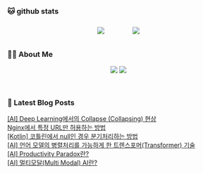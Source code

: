 
###  🐱 github stats  

<div id="main" align="center">
    <img src="https://github-readme-stats.vercel.app/api?username=peterica&count_private=true&show_icons=true&theme=radical"
        style="height: auto; margin-left: 20px; margin-right: 20px; padding: 10px;"/>
    <img src="https://github-readme-stats.vercel.app/api/top-langs/?username=peterica&layout=compact"   
        style="height: auto; margin-left: 20px; margin-right: 20px; padding: 10px;"/>
</div>

###  💁‍♀️ About Me  
<p align="center">
    <a href="https://peterica.tistory.com/"><img src="https://img.shields.io/badge/Blog-FF5722?style=flat-square&logo=Blogger&logoColor=white"/></a>
    <a href="mailto:ilovefran.ofm@gmail.com"><img src="https://img.shields.io/badge/Gmail-d14836?style=flat-square&logo=Gmail&logoColor=white&link=ilovefran.ofm@gmail.com"/></a>
</p>

<br>

### 📕 Latest Blog Posts   

<a href ="https://peterica.tistory.com/760"> [AI] Deep Learning에서의 Collapse (Collapsing) 현상 </a> <br>
<a href ="https://peterica.tistory.com/758"> Nginx에서 특정 URL만 허용하는 방법 </a> <br>
<a href ="https://peterica.tistory.com/757"> [Kotlin] 코틀린에서 null인 경우 분기처리하는 방법 </a> <br>
<a href ="https://peterica.tistory.com/756"> [AI] 언어 모델의 병렬처리를 가능하게 한 트렌스포머(Transformer) 기술 </a> <br>
<a href ="https://peterica.tistory.com/755"> [AI] Productivity Paradox란? </a> <br>
<a href ="https://peterica.tistory.com/754"> [AI] 멀티모달(Multi Modal) AI란? </a> <br>
